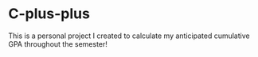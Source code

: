 # C-plus-plus
This is a personal project I created to calculate my anticipated cumulative GPA throughout the semester!
